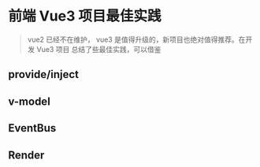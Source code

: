 # 前端 Vue3 项目最佳实践

> vue2 已经不在维护， vue3 是值得升级的，新项目也绝对值得推荐。在开发 Vue3 项目 总结了些最佳实践，可以借鉴

## provide/inject

## v-model

## EventBus

## Render